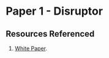 # Paper 1 - Disruptor

## Resources Referenced
1. [White Paper](https://lmax-exchange.github.io/disruptor/files/Disruptor-1.0.pdf).